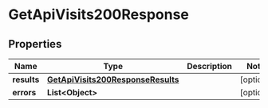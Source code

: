

# GetApiVisits200Response


## Properties

| Name | Type | Description | Notes |
|------------ | ------------- | ------------- | -------------|
|**results** | [**GetApiVisits200ResponseResults**](GetApiVisits200ResponseResults.md) |  |  [optional] |
|**errors** | **List&lt;Object&gt;** |  |  [optional] |



